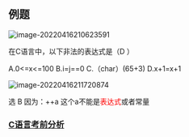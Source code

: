 

## 例题

![image-20220416210623591](https://pult-1302560558.cos.ap-shanghai.myqcloud.com/img/image-20220416210623591.png)





在C语言中，以下非法的表达式是（D ）

A.0<=x<=100     B.i=j==0     C.（char）(65+3)    D.x+1=x+1



![image-20220416211720874](https://pult-1302560558.cos.ap-shanghai.myqcloud.com/img/image-20220416211720874.png)

选 B   因为：++a  这个a不能是<font color="red">表达式</font>或者常量



### <a href="https://blog.wanxin.xyz/archives/c-yu-yan-kao-qian-fen-xi">C语言考前分析</a>

